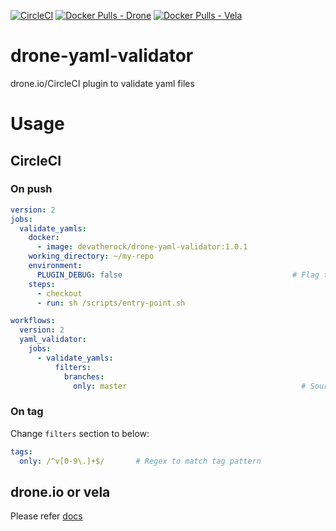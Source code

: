 [![CircleCI](https://circleci.com/gh/devatherock/drone-yaml-validator.svg?style=svg)](https://circleci.com/gh/devaprasadh/drone-yaml-validator)
[![Docker Pulls - Drone](https://img.shields.io/docker/pulls/devatherock/drone-yaml-validator.svg)](https://hub.docker.com/r/devatherock/drone-yaml-validator/)
[![Docker Pulls - Vela](https://img.shields.io/docker/pulls/devatherock/vela-yaml-validator.svg)](https://hub.docker.com/r/devatherock/vela-yaml-validator/)
# drone-yaml-validator
drone.io/CircleCI plugin to validate yaml files

# Usage
## CircleCI
### On push

```yaml
version: 2
jobs:
  validate_yamls:
    docker:
      - image: devatherock/drone-yaml-validator:1.0.1
    working_directory: ~/my-repo
    environment:
      PLUGIN_DEBUG: false                                      # Flag to enable debug logs. Optional, by default, debug logs are disabled
    steps:
      - checkout
      - run: sh /scripts/entry-point.sh

workflows:
  version: 2
  yaml_validator:
    jobs:
      - validate_yamls:
          filters:
            branches:
              only: master                                       # Source branch
```

### On tag
Change `filters` section to below:

```yaml
tags:
  only: /^v[0-9\.]+$/       # Regex to match tag pattern
```

## drone.io or vela
Please refer [docs](DOCS.md)

